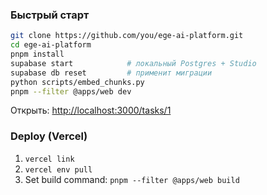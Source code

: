 ### Быстрый старт

```bash
git clone https://github.com/you/ege-ai-platform.git
cd ege-ai-platform
pnpm install
supabase start            # локальный Postgres + Studio
supabase db reset         # применит миграции
python scripts/embed_chunks.py
pnpm --filter @apps/web dev
```

Открыть: [http://localhost:3000/tasks/1](http://localhost:3000/tasks/1)

### Deploy (Vercel)

1. `vercel link`
2. `vercel env pull`
3. Set build command: `pnpm --filter @apps/web build`

